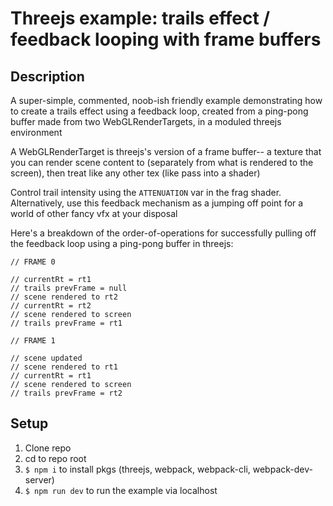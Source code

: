 Threejs example: trails effect / feedback looping with frame buffers
====

Description
----

A super-simple, commented, noob-ish friendly example demonstrating how to create a trails effect using a feedback loop, created from a ping-pong buffer made from two WebGLRenderTargets, in a moduled threejs environment

A WebGLRenderTarget is threejs's version of a frame buffer-- a texture that you can render scene content to (separately from what is rendered to the screen), then treat like any other tex (like pass into a shader)

Control trail intensity using the `ATTENUATION` var in the frag shader. Alternatively, use this feedback mechanism as a jumping off point for a world of other fancy vfx at your disposal

Here's a breakdown of the order-of-operations for successfully pulling off the feedback loop using a ping-pong buffer in threejs:

```
// FRAME 0

// currentRt = rt1
// trails prevFrame = null
// scene rendered to rt2
// currentRt = rt2
// scene rendered to screen
// trails prevFrame = rt1

// FRAME 1

// scene updated
// scene rendered to rt1
// currentRt = rt1
// scene rendered to screen
// trails prevFrame = rt2
```

Setup
----
1. Clone repo
2. cd to repo root
3. `$ npm i` to install pkgs (threejs, webpack, webpack-cli, webpack-dev-server)
4. `$ npm run dev` to run the example via localhost
